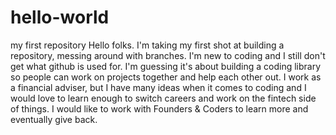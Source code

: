 # hello-world
my first repository
Hello folks.  I'm taking my first shot at building a repository, messing around with branches.  I'm new to coding and I still don't get what github is used for. I'm guessing it's about building a coding library so people can work on projects together and help each other out.  I work as a financial adviser, but I have many ideas when it comes to coding and I would love to learn enough to switch careers and work on the fintech side of things. I would like to work with Founders & Coders to learn more and eventually give back.
